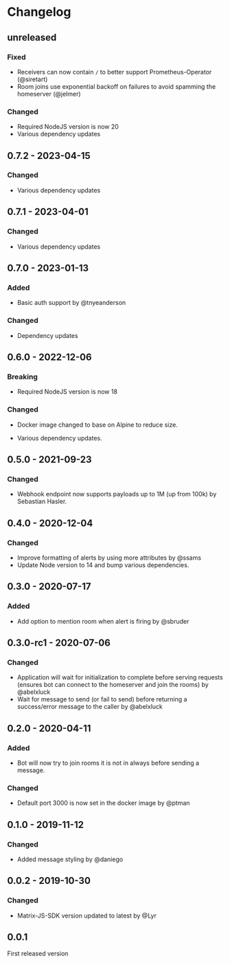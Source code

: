 # Changelog

## unreleased

### Fixed

* Receivers can now contain `/` to better support Prometheus-Operator (@siretart)
* Room joins use exponential backoff on failures to avoid spamming the homeserver (@jelmer)

### Changed

* Required NodeJS version is now 20
* Various dependency updates

## 0.7.2 - 2023-04-15

### Changed

* Various dependency updates

## 0.7.1 - 2023-04-01

### Changed

* Various dependency updates

## 0.7.0 - 2023-01-13

### Added

* Basic auth support by @tnyeanderson

### Changed

* Dependency updates

## 0.6.0 - 2022-12-06

### Breaking

* Required NodeJS version is now 18

### Changed

* Docker image changed to base on Alpine to reduce size.

* Various dependency updates.

## 0.5.0 - 2021-09-23

### Changed

- Webhook endpoint now supports payloads up to 1M (up from 100k) by Sebastian Hasler.

## 0.4.0 - 2020-12-04

### Changed

- Improve formatting of alerts by using more attributes by @ssams
- Update Node version to 14 and bump various dependencies.

## 0.3.0 - 2020-07-17

### Added

- Add option to mention room when alert is firing by @sbruder

## 0.3.0-rc1 - 2020-07-06

### Changed

- Application will wait for initialization to complete before serving requests
  (ensures bot can connect to the homeserver and join the rooms) by @abelxluck
- Wait for message to send (or fail to send) before returning a success/error
  message to the caller by @abelxluck

## 0.2.0 - 2020-04-11

### Added

- Bot will now try to join rooms it is not in always before sending a message.

### Changed

- Default port 3000 is now set in the docker image by @ptman

## 0.1.0 - 2019-11-12

### Changed

- Added message styling by @daniego

## 0.0.2 - 2019-10-30

### Changed

- Matrix-JS-SDK version updated to latest by @Lyr

## 0.0.1

First released version
